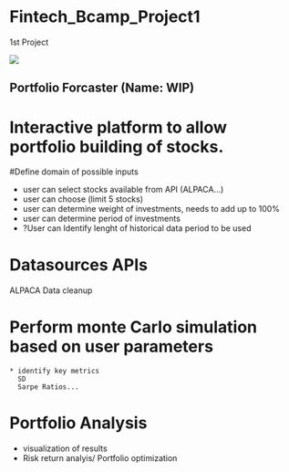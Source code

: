# Fintech_Bcamp_Project1
1st Project

![](https://raw.githubusercontent.com/MishraSubash/Working_Note-/master/Portfolio-Analysis-Overview2.png)


## Portfolio Forcaster (Name: WIP)
# Interactive platform to allow portfolio building of stocks.
  #Define domain of possible inputs
  * user can select stocks available from API (ALPACA...)
  * user can choose (limit 5 stocks)
  * user can determine weight of investments, needs to add up to 100%
  * user can determine period of investments 
  * ?User can Identify lenght of historical data period to be used
  
# Datasources APIs
  ALPACA
  Data cleanup

# Perform monte Carlo simulation based on user parameters
    * identify key metrics
      SD
      Sarpe Ratios...

# Portfolio Analysis
  * visualization of results
  * Risk return analyis/ Portfolio optimization 
  
